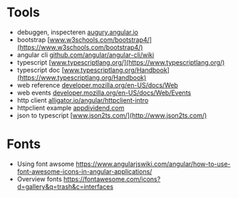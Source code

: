 # Tools

- debuggen, inspecteren [augury.angular.io](https://augury.angular.io)
- bootstrap [www.w3schools.com/bootstrap4/](https://www.w3schools.com/bootstrap4/)
- angular cli [github.com/angular/angular-cli/wiki](https://github.com/angular/angular-cli/wiki)
- typescript [www.typescriptlang.org/](https://www.typescriptlang.org/)
- typescript doc [www.typescriptlang.org/Handbook](https://www.typescriptlang.org/Handbook)
- web reference [developer.mozilla.org/en-US/docs/Web](https://developer.mozilla.org/en-US/docs/Web)
- web events [developer.mozilla.org/en-US/docs/Web/Events](https://developer.mozilla.org/en-US/docs/Web/Events)
- http client [alligator.io/angular/httpclient-intro](https://alligator.io/angular/httpclient-intro)
- httpclient example [appdividend.com](https://appdividend.com/2019/06/06/angular-8-httpclient-example-how-to-send-ajax-request-in-angular/)
- json to typescript [www.json2ts.com/](http://www.json2ts.com/)

# Fonts
- Using font awsome https://www.angularjswiki.com/angular/how-to-use-font-awesome-icons-in-angular-applications/
- Overview fonts https://fontawesome.com/icons?d=gallery&q=trash&c=interfaces 
